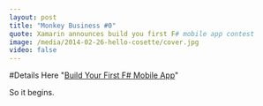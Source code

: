 ```yaml
---
layout: post
title: "Monkey Business #0"
quote: Xamarin announces build you first F# mobile app contest
image: /media/2014-02-26-hello-cosette/cover.jpg
video: false
---
```


#Details Here "[Build Your First F# Mobile App](http://blog.xamarin.com/contest-build-your-first-f-mobile-app/)"

So it begins.